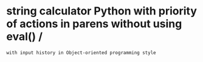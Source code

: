 # string calculator Python with priority of actions in parens without using eval() /
    with input history in Object-oriented programming style

